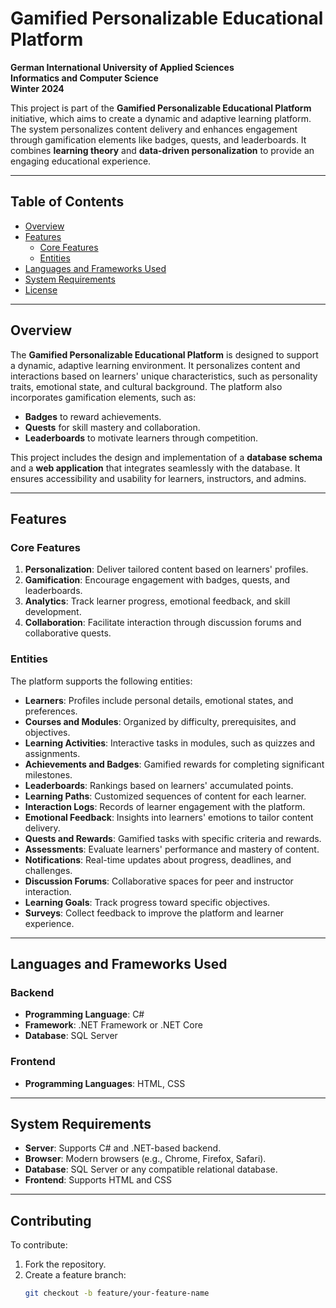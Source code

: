 # Gamified Personalizable Educational Platform

**German International University of Applied Sciences**  
**Informatics and Computer Science**  
**Winter 2024**  

This project is part of the **Gamified Personalizable Educational Platform** initiative, which aims to create a dynamic and adaptive learning platform. The system personalizes content delivery and enhances engagement through gamification elements like badges, quests, and leaderboards. It combines **learning theory** and **data-driven personalization** to provide an engaging educational experience.

---

## Table of Contents

- [Overview](#overview)
- [Features](#features)
  - [Core Features](#core-features)
  - [Entities](#entities)
- [Languages and Frameworks Used](#languages-and-frameworks-used)
- [System Requirements](#system-requirements)
- [License](#license)

---

## Overview

The **Gamified Personalizable Educational Platform** is designed to support a dynamic, adaptive learning environment. It personalizes content and interactions based on learners' unique characteristics, such as personality traits, emotional state, and cultural background. The platform also incorporates gamification elements, such as:

- **Badges** to reward achievements.
- **Quests** for skill mastery and collaboration.
- **Leaderboards** to motivate learners through competition.

This project includes the design and implementation of a **database schema** and a **web application** that integrates seamlessly with the database. It ensures accessibility and usability for learners, instructors, and admins.

---

## Features

### Core Features

1. **Personalization**: Deliver tailored content based on learners' profiles.
2. **Gamification**: Encourage engagement with badges, quests, and leaderboards.
3. **Analytics**: Track learner progress, emotional feedback, and skill development.
4. **Collaboration**: Facilitate interaction through discussion forums and collaborative quests.

### Entities

The platform supports the following entities:

- **Learners**: Profiles include personal details, emotional states, and preferences.
- **Courses and Modules**: Organized by difficulty, prerequisites, and objectives.
- **Learning Activities**: Interactive tasks in modules, such as quizzes and assignments.
- **Achievements and Badges**: Gamified rewards for completing significant milestones.
- **Leaderboards**: Rankings based on learners' accumulated points.
- **Learning Paths**: Customized sequences of content for each learner.
- **Interaction Logs**: Records of learner engagement with the platform.
- **Emotional Feedback**: Insights into learners' emotions to tailor content delivery.
- **Quests and Rewards**: Gamified tasks with specific criteria and rewards.
- **Assessments**: Evaluate learners' performance and mastery of content.
- **Notifications**: Real-time updates about progress, deadlines, and challenges.
- **Discussion Forums**: Collaborative spaces for peer and instructor interaction.
- **Learning Goals**: Track progress toward specific objectives.
- **Surveys**: Collect feedback to improve the platform and learner experience.

---

## Languages and Frameworks Used

### Backend
- **Programming Language**: C#
- **Framework**: .NET Framework or .NET Core
- **Database**: SQL Server

### Frontend
- **Programming Languages**: HTML, CSS


---

## System Requirements

- **Server**: Supports C# and .NET-based backend.
- **Browser**: Modern browsers (e.g., Chrome, Firefox, Safari).
- **Database**: SQL Server or any compatible relational database.
- **Frontend**: Supports HTML and CSS

---


## Contributing

To contribute:

1. Fork the repository.
2. Create a feature branch:
   ```bash
   git checkout -b feature/your-feature-name
